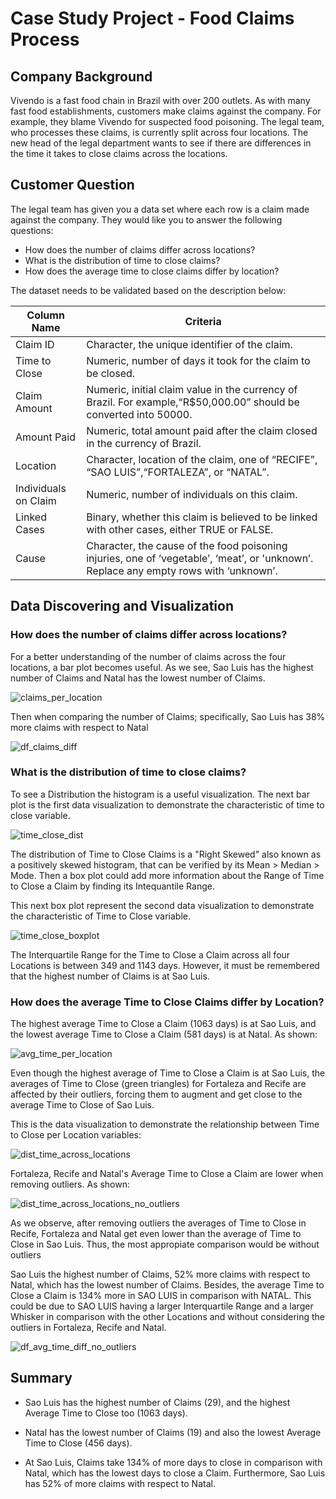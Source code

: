 # Case Study Project - Food Claims Process

## Company Background

Vivendo is a fast food chain in Brazil with over 200 outlets. As with many fast food
establishments, customers make claims against the company. For example, they blame
Vivendo for suspected food poisoning.
The legal team, who processes these claims, is currently split across four locations. The new
head of the legal department wants to see if there are differences in the time it takes to close
claims across the locations.

## Customer Question

The legal team has given you a data set where each row is a claim made against the
company. They would like you to answer the following questions:

- How does the number of claims differ across locations?
- What is the distribution of time to close claims?
- How does the average time to close claims differ by location?

The dataset needs to be validated based on the description below:

|Column Name          |Criteria                                                                                                                             |     
|---------------------|-------------------------------------------------------------------------------------------------------------------------------------|  
|Claim ID             |Character, the unique identifier of the claim.                                                                                       |
|Time to Close        |Numeric, number of days it took for the claim to be closed.                                                                          |
|Claim Amount         |Numeric, initial claim value in the currency of Brazil. For example,“R$50,000.00” should be converted into 50000.                    |
|Amount Paid          |Numeric, total amount paid after the claim closed in the currency of Brazil.                                                         |
|Location             |Character, location of the claim, one of “RECIFE”, “SAO LUIS”,“FORTALEZA”, or “NATAL”.                                               |
|Individuals on Claim |Numeric, number of individuals on this claim.                                                                                        |
|Linked Cases         |Binary, whether this claim is believed to be linked with other cases, either TRUE or FALSE.                                          |
|Cause                |Character, the cause of the food poisoning injuries, one of ‘vegetable’, ‘meat’, or 'unknown’. Replace any empty rows with ‘unknown’.|


## Data Discovering and Visualization

### How does the number of claims differ across locations?

For a better understanding of the number of claims across the four locations, a bar plot becomes useful. As we see, Sao Luis has the highest number of Claims and Natal has the lowest number of Claims.

![claims_per_location](https://user-images.githubusercontent.com/56371747/200199208-29f32bb8-4f3b-4258-9d84-69e651c53f8f.png)


Then when comparing the number of Claims; specifically, Sao Luis has 38% more claims with respect to Natal

![df_claims_diff](https://user-images.githubusercontent.com/56371747/200199224-6d031ccd-9f5d-4aa5-b40b-2a27125e75d8.png)


### What is the distribution of time to close claims?

To see a Distribution the histogram is a useful visualization. The next bar plot is the first data visualization to demonstrate the characteristic of time to close variable.

![time_close_dist](https://user-images.githubusercontent.com/56371747/200199235-2340dc8e-15be-4c3a-a1f2-cb47b3b15f5b.png)


The distribution of Time to Close Claims is a "Right Skewed" also known as a positively skewed histogram, that can be verified by its Mean > Median > Mode. Then a box plot could add more information about the Range of Time to Close a Claim by finding its Intequantile Range.

This next box plot represent the second data visualization to demonstrate the characteristic of Time to Close variable.

![time_close_boxplot](https://user-images.githubusercontent.com/56371747/200199254-c86e1937-c247-4681-aaf5-5966f2470f50.png)

The Interquartile Range for the Time to Close a Claim across all four Locations is between 349 and 1143 days. However, it must be remembered that the highest number of Claims is at Sao Luis.


### How does the average Time to Close Claims differ by Location?

The highest average Time to Close a Claim (1063 days) is at Sao Luis, and the lowest average Time to Close a Claim (581 days) is at Natal. As shown:

![avg_time_per_location](https://user-images.githubusercontent.com/56371747/200199268-0c1c0c31-1e48-4d9b-82f6-3153de8f3338.png)

Even though the highest average of Time to Close a Claim is at Sao Luis, the averages of Time to Close (green triangles) for Fortaleza and Recife are affected by their outliers, forcing them to augment and get close to the average Time to Close of Sao Luis.

This is the data visualization to demonstrate the relationship between Time to Close per Location variables:

![dist_time_across_locations](https://user-images.githubusercontent.com/56371747/200199289-6008fdcb-2a05-493f-9ab0-aea05750adab.png)


Fortaleza, Recife and Natal's Average Time to Close a Claim are lower when removing outliers. As shown:

![dist_time_across_locations_no_outliers](https://user-images.githubusercontent.com/56371747/200210601-b56b5c00-0e3c-4a01-8723-c7d8d733609b.png)

As we observe, after removing outliers the averages of Time to Close in Recife, Fortaleza and Natal get even lower than the average of Time to Close in Sao Luis. Thus, the most appropiate comparison would be without outliers

Sao Luis the highest number of Claims, 52%  more claims with respect to Natal, which has the lowest number of Claims. Besides, the average Time to Close a Claim is 134% more in SAO LUIS in comparison with NATAL. This could be due to SAO LUIS having a larger Interquartile Range and a larger Whisker in comparison with the other Locations and without considering the outliers in Fortaleza, Recife and Natal.

![df_avg_time_diff_no_outliers](https://user-images.githubusercontent.com/56371747/200220049-1ab1a0a0-1683-452a-bd9e-2619bc9186f4.png)



## Summary

- Sao Luis has the highest number of Claims (29), and the highest Average Time to Close too (1063 days).

- Natal has the lowest number of Claims (19) and also the lowest Average Time to Close (456 days).

- At Sao Luis, Claims take 134% of more days to close in comparison with Natal, which has the lowest days to close a Claim. Furthermore, Sao Luis has 52% of more claims with respect to Natal.






































